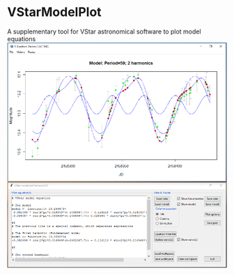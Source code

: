 # VStarModelPlot
A supplementary tool for VStar astronomical software to plot model equations
![Screenshot](doc/Screenshot001.png?raw=true)
